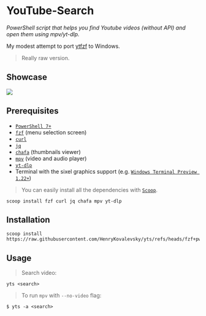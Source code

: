 # YouTube-Search

_PowerShell script that helps you find Youtube videos (without API) and open them using mpv/yt-dlp._

My modest attempt to port [ytfzf](https://github.com/pystardust/ytfzf) to Windows. 

> Really raw version.

## Showcase

![](https://github.com/HenryKovalevsky/yts/raw/master/assets/yts.gif)

## Prerequisites

- [`PowerShell 7+`](https://github.com/PowerShell/PowerShell)
- [`fzf`](https://github.com/junegunn/fzf) (menu selection screen)
- [`curl`](https://curl.se/)
- [`jq`](https://jqlang.github.io/jq/)
- [`chafa`](https://hpjansson.org/chafa/) (thumbnails viewer)
- [`mpv`](https://mpv.io/) (video and audio player)
- [`yt-dlp`](https://github.com/yt-dlp/yt-dlp)
- Terminal with the sixel graphics support (e.g. [`Windows Terminal Preview 1.22+`](https://aka.ms/terminal-preview))

> You can easily install all the dependencies with [`Scoop`](https://scoop.sh/).

```pwsh
scoop install fzf curl jq chafa mpv yt-dlp
```

## Installation

```pwsh
scoop install https://raw.githubusercontent.com/HenryKovalevsky/yts/refs/heads/fzf+pwsh/scoop/yts.json
```

## Usage

> Search video:

```pwsh
yts <search>
```

> To run `mpv` with `--no-video` flag:

```pwsh
$ yts -a <search>
```
